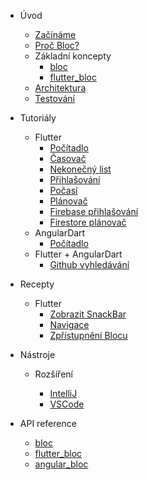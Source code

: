 - Úvod

  - [Začínáme](cs/gettingstarted.md)
  - [Proč Bloc?](cs/whybloc.md)
  - Základní koncepty
    - [bloc](cs/coreconcepts.md)
    - [flutter_bloc](cs/flutterbloccoreconcepts.md)
  - [Architektura](cs/architecture.md)
  - [Testování](cs/testing.md)

- Tutoriály

  - Flutter
    - [Počítadlo](fluttercountertutorial.md)
    - [Časovač](fluttertimertutorial.md)
    - [Nekonečný list](flutterinfinitelisttutorial.md)
    - [Přihlašování](flutterlogintutorial.md)
    - [Počasí](flutterweathertutorial.md)
    - [Plánovač](fluttertodostutorial.md)
    - [Firebase přihlašování](flutterfirebaselogintutorial.md)
    - [Firestore plánovač](flutterfirestoretodostutorial.md)
  - AngularDart
    - [Počítadlo](angularcountertutorial.md)
  - Flutter + AngularDart
    - [Github vyhledávání](flutterangulargithubsearch.md)

- Recepty

  - Flutter
    - [Zobrazit SnackBar](cs/recipesfluttershowsnackbar.md)
    - [Navigace](cs/recipesflutternavigation.md)
    - [Zpřístupnění Blocu](cs/recipesflutterblocaccess.md)

- Nástroje

  - Rozšíření

    - [IntelliJ](cs/blocintellijextension.md)
    - [VSCode](cs/blocvscodeextension.md)

- API reference
  - [bloc](https://pub.dev/documentation/bloc/latest/bloc/bloc-library.html)
  - [flutter_bloc](https://pub.dev/documentation/flutter_bloc/latest/flutter_bloc/flutter_bloc-library.html)
  - [angular_bloc](https://pub.dev/documentation/angular_bloc/latest/angular_dart/angular_dart-library.html)
